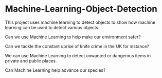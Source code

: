 # Machine-Learning-Object-Detection

This project uses machine learning to detect objects to show how machine learning can be used to detect various objects.

Can we use Machine Learning to help make our environment safer?

Can we tackle the constant uprise of knife crime in the UK for instance?

We can use Machine Learning to detect unwanted or dangerous items in private and public places.

Can Machine Learning help advance our species?

